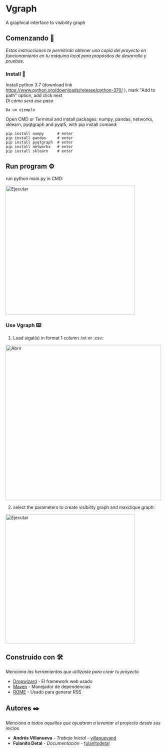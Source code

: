 # Vgraph

A graphical interface to visibility graph

## Comenzando 🚀

_Estas instrucciones te permitirán obtener una copia del proyecto en funcionamiento en tu máquina local para propósitos de desarrollo y pruebas._

### Install 🔧

Install python 3.7 (download link https://www.python.org/downloads/release/python-370/ ), mark "Add to path" option, add click next  
_Dí cómo será ese paso_
```
Da un ejemplo
```
Open CMD or Terminal and install packages: numpy, pandas, networkx, sklearn, pyqtgraph and pyqt5, with pip install comand:
```
pip install numpy      # enter
pip install pandas     # enter
pip install pyqtgraph  # enter
pip install networkx   # enter
pip install sklearn    # enter
```
## Run program ⚙️
run python main.py in CMD:


<img width="413" alt="Ejecutar" src="https://user-images.githubusercontent.com/53945790/76440640-c0848f80-6383-11ea-9521-b4ed3ad08c28.PNG">


### Use Vgraph ⌨️

1. Load sigal(s) in format 1 column .txt or .csv:

<img width="497" alt="Abrir" src="https://user-images.githubusercontent.com/53945790/76441566-3fc69300-6385-11ea-9735-59488d43673f.png">

2. select the parameters to create visibility graph and maxclique graph: 

<img width="413" alt="Ejecutar" src="https://user-images.githubusercontent.com/53945790/76441713-7bf9f380-6385-11ea-8384-6a5c6ad8e452.PNG">


## Construido con 🛠️

_Menciona las herramientas que utilizaste para crear tu proyecto_

* [Dropwizard](http://www.dropwizard.io/1.0.2/docs/) - El framework web usado
* [Maven](https://maven.apache.org/) - Manejador de dependencias
* [ROME](https://rometools.github.io/rome/) - Usado para generar RSS

## Autores ✒️

_Menciona a todos aquellos que ayudaron a levantar el proyecto desde sus inicios_

* **Andrés Villanueva** - *Trabajo Inicial* - [villanuevand](https://github.com/villanuevand)
* **Fulanito Detal** - *Documentación* - [fulanitodetal](#fulanito-de-tal)
